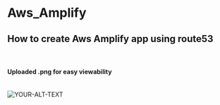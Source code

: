 # Aws_Amplify
<h2> How to create Aws Amplify app using route53 </h2>
<br>
<h4> Uploaded .png for easy viewability </h4>

<br>

<picture>
 <source media="(prefers-color-scheme: dark)" srcset="YOUR-DARKMODE-IMAGE">
 <source media="(prefers-color-scheme: light)" srcset="YOUR-LIGHTMODE-IMAGE">
 <img alt="YOUR-ALT-TEXT" src="https://github.com/FazeNCode/Aws_Amplify/blob/main/Amplify_App_Completed.drawio.png">
</picture>
